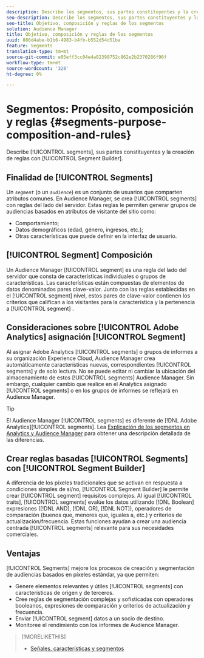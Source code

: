 ```yaml
---
description: Describe los segmentos, sus partes constituyentes y la creación de reglas con el Generador de segmentos.
seo-description: Describe los segmentos, sus partes constituyentes y la creación de reglas con el Generador de segmentos.
seo-title: Objetivo, composición y reglas de los segmentos
solution: Audience Manager
title: Objetivo, composición y reglas de los segmentos
uuid: 886d4abe-b1b6-4983-b4fb-b552d54d51ba
feature: Segments
translation-type: tm+mt
source-git-commit: e05eff3cc04e4a82399752c862e2b2370286f96f
workflow-type: tm+mt
source-wordcount: '328'
ht-degree: 0%

---
```



# Segmentos: Propósito, composición y reglas {#segments-purpose-composition-and-rules}

Describe [!UICONTROL segments], sus partes constituyentes y la creación de reglas con [!UICONTROL Segment Builder].

## Finalidad de [!UICONTROL Segments]

Un *`segment`* (o un *`audience`*) es un conjunto de usuarios que comparten atributos comunes. En Audience Manager, se crea [!UICONTROL segments] con reglas del lado del servidor. Estas reglas le permiten generar grupos de audiencias basados en atributos de visitante del sitio como:

* Comportamiento;
* Datos demográficos (edad, género, ingresos, etc.);
* Otras características que puede definir en la interfaz de usuario.

## [!UICONTROL Segment] Composición

Un Audience Manager [!UICONTROL segment] es una regla del lado del servidor que consta de características individuales o grupos de características. Las características están compuestas de elementos de datos denominados pares clave-valor. Junto con las reglas establecidas en el [!UICONTROL segment] nivel, estos pares de clave-valor contienen los criterios que califican a los visitantes para la característica y la pertenencia a [!UICONTROL segment] .

## Consideraciones sobre [!UICONTROL Adobe Analytics] asignación [!UICONTROL Segment]

Al asignar Adobe Analytics [!UICONTROL segments] o grupos de informes a su organización Experience Cloud, Audience Manager crea automáticamente características nuevas, correspondientes [!UICONTROL segments] y de solo lectura. No se puede editar ni cambiar la ubicación del almacenamiento de estos [!UICONTROL segments] Audience Manager. Sin embargo, cualquier cambio que realice en el Analytics asignado [!UICONTROL segments] o en los grupos de informes se reflejará en Audience Manager.

>[!TIP]
>
>El Audience Manager [!UICONTROL segments] es diferente de [!DNL Adobe Analytics][!UICONTROL segments]. Lea [Explicación de los segmentos en Analytics y Audience Manager](https://docs.adobe.com/content/help/en/analytics/integration/audience-analytics/audience-analytics-workflow/aam-analytics-segments.html) para obtener una descripción detallada de las diferencias.

## Crear reglas basadas [!UICONTROL Segments] con [!UICONTROL Segment Builder]

A diferencia de los píxeles tradicionales que se activan en respuesta a condiciones simples de sí/no, [!UICONTROL Segment Builder] le permite crear [!UICONTROL segment] requisitos complejos. Al igual [!UICONTROL traits], [!UICONTROL segments] evalúe los datos utilizando [!DNL Boolean] expresiones ([!DNL AND], [!DNL OR], [!DNL NOT]), operadores de comparación (buenos que, menores que, iguales a, etc.) y criterios de actualización/frecuencia. Estas funciones ayudan a crear una audiencia centrada [!UICONTROL segments] relevante para sus necesidades comerciales.

## Ventajas

[!UICONTROL Segments] mejore los procesos de creación y segmentación de audiencias basados en píxeles estándar, ya que permiten:

* Genere elementos relevantes y útiles [!UICONTROL segments] con características de origen y de terceros.
* Cree reglas de segmentación complejas y sofisticadas con operadores booleanos, expresiones de comparación y criterios de actualización y frecuencia.
* Enviar [!UICONTROL segment] datos a un socio de destino.
* Monitoree el rendimiento con los informes de Audience Manager.

>[!MORELIKETHIS]
>
>* [Señales, características y segmentos](../../reference/signal-trait-segment.md)

